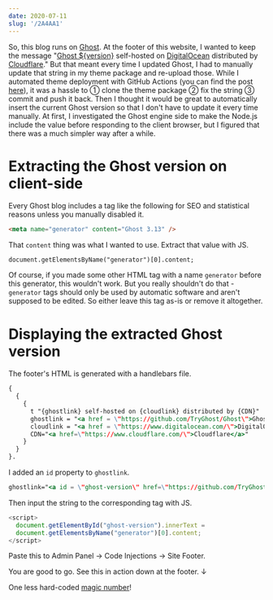 ```yaml
---
date: 2020-07-11
slug: '/2A4AA1'
---
```


So, this blog runs on [Ghost](https://github.com/TryGhost/Ghost). At the footer of this website, I wanted to keep the message "[Ghost ${version}](https://github.com/TryGhost/Ghost) self-hosted on [DigitalOcean](https://www.digitalocean.com/) distributed by [Cloudflare](https://www.cloudflare.com/)." But that meant every time I updated Ghost, I had to manually update that string in my theme package and re-upload those. While I automated theme deployment with GitHub Actions (you can find the post [here](https://blog.chosunghyun.com/kr-ghost-theme-cicd/)), it was a hassle to ① clone the theme package ② fix the string ③ commit and push it back. Then I thought it would be great to automatically insert the current Ghost version so that I don't have to update it every time manually. At first, I investigated the Ghost engine side to make the Node.js include the value before responding to the client browser, but I figured that there was a much simpler way after a while.

# Extracting the Ghost version on client-side

Every Ghost blog includes a tag like the following for SEO and statistical reasons unless you manually disabled it.

```html
<meta name="generator" content="Ghost 3.13" />
```

That `content` thing was what I wanted to use. Extract that value with JS.

    document.getElementsByName("generator")[0].content;

Of course, if you made some other HTML tag with a name `generator` before this generator, this wouldn't work. But you really shouldn't do that - `generator` tags should only be used by automatic software and aren't supposed to be edited. So either leave this tag as-is or remove it altogether.

# Displaying the extracted Ghost version

The footer's HTML is generated with a handlebars file.

```hbs
{
  {
    {
      t "{ghostlink} self-hosted on {cloudlink} distributed by {CDN}"
      ghostlink = "<a href = \"https://github.com/TryGhost/Ghost\">Ghost</a>"
      cloudlink = "<a href = \"https://www.digitalocean.com/\">DigitalOcean</a>"
      CDN="<a href=\"https://www.cloudflare.com/\">Cloudflare</a>"
    }
  }
}.
```

I added an `id` property to `ghostlink`.

```hbs
ghostlink="<a id = \"ghost-version\" href=\"https://github.com/TryGhost/Ghost\">Ghost</a>"
```

Then input the string to the corresponding tag with JS.

```js
<script>
  document.getElementById("ghost-version").innerText =
  document.getElementsByName("generator")[0].content;
</script>
```

Paste this to Admin Panel → Code Injections → Site Footer.

You are good to go. See this in action down at the footer. ↓

One less hard-coded [magic number](<https://en.wikipedia.org/wiki/Magic_number_(programming)>)!
